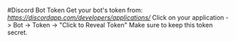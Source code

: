 #Discord Bot Token
Get your bot's token from:
*https://discordapp.com/developers/applications/*
Click on your application -> Bot -> Token -> "Click to Reveal Token"
Make sure to keep this token secret.
